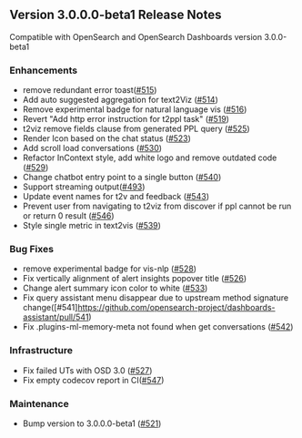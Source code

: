 ## Version 3.0.0.0-beta1 Release Notes

Compatible with OpenSearch and OpenSearch Dashboards version 3.0.0-beta1

### Enhancements

- remove redundant error toast([#515](https://github.com/opensearch-project/dashboards-assistant/pull/515))
- Add auto suggested aggregation for text2Viz ([#514](https://github.com/opensearch-project/dashboards-assistant/pull/514))
- Remove experimental badge for natural language vis ([#516](https://github.com/opensearch-project/dashboards-assistant/pull/516))
- Revert "Add http error instruction for t2ppl task" ([#519](https://github.com/opensearch-project/dashboards-assistant/pull/519))
- t2viz remove fields clause from generated PPL query ([#525](https://github.com/opensearch-project/dashboards-assistant/pull/525))
- Render Icon based on the chat status ([#523](https://github.com/opensearch-project/dashboards-assistant/pull/523))
- Add scroll load conversations ([#530](https://github.com/opensearch-project/dashboards-assistant/pull/530))
- Refactor InContext style, add white logo and remove outdated code ([#529](https://github.com/opensearch-project/dashboards-assistant/pull/529))
- Change chatbot entry point to a single button ([#540](https://github.com/opensearch-project/dashboards-assistant/pull/540))
- Support streaming output([#493](https://github.com/opensearch-project/dashboards-assistant/pull/493))
- Update event names for t2v and feedback ([#543](https://github.com/opensearch-project/dashboards-assistant/pull/543))
- Prevent user from navigating to t2viz from discover if ppl cannot be run or return 0 result ([#546](https://github.com/opensearch-project/dashboards-assistant/pull/546))
- Style single metric in text2vis ([#539](https://github.com/opensearch-project/dashboards-assistant/pull/539))

### Bug Fixes

- remove experimental badge for vis-nlp ([#528](https://github.com/opensearch-project/dashboards-assistant/pull/528))
- Fix vertically alignment of alert insights popover title ([#526](https://github.com/opensearch-project/dashboards-assistant/pull/526))
- Change alert summary icon color to white ([#533](https://github.com/opensearch-project/dashboards-assistant/pull/533))
- Fix query assistant menu disappear due to upstream method signature change([#541]https://github.com/opensearch-project/dashboards-assistant/pull/541)
- Fix .plugins-ml-memory-meta not found when get conversations ([#542](https://github.com/opensearch-project/dashboards-assistant/pull/542))

### Infrastructure

- Fix failed UTs with OSD 3.0 ([#527](https://github.com/opensearch-project/dashboards-assistant/pull/527))
- Fix empty codecov report in CI([#547](https://github.com/opensearch-project/dashboards-assistant/pull/547))

### Maintenance

- Bump version to 3.0.0.0-beta1 ([#521](https://github.com/opensearch-project/dashboards-assistant/pull/521))
